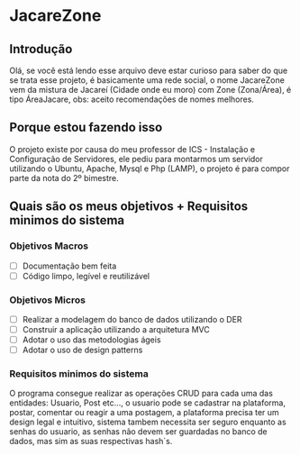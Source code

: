 # JacareZone

## Introdução
Olá, se você está lendo esse arquivo deve estar curioso para saber do que se trata esse projeto,
é basicamente uma rede social, o nome JacareZone vem da mistura de Jacareí (Cidade onde eu moro) com Zone (Zona/Área), é tipo ÁreaJacare, obs: aceito recomendações de nomes melhores. 

## Porque estou fazendo isso
O projeto existe por causa do meu professor de ICS - Instalação e Configuração de Servidores, ele pediu para montarmos um servidor utilizando o Ubuntu, Apache, Mysql e Php (LAMP), o projeto é para compor parte da nota do 2º bimestre.

## Quais são os meus objetivos + Requisitos minimos do sistema

### Objetivos Macros
- [ ] Documentação bem feita
- [ ] Código limpo, legível e reutilizável

### Objetivos Micros
- [ ] Realizar a modelagem do banco de dados utilizando o DER
- [ ] Construir a aplicação utilizando a arquitetura MVC
- [ ] Adotar o uso das metodologias ágeis
- [ ] Adotar o uso de design patterns

### Requisitos minimos do sistema
O programa consegue realizar as operações CRUD para cada uma das entidades: Usuario, Post etc..., 
o usuario pode se cadastrar na plataforma, postar, comentar ou reagir a uma postagem, a plataforma precisa ter um design legal e intuitivo, sistema tambem necessita ser seguro enquanto as senhas do usuario, as senhas não devem ser guardadas no banco de dados, mas sim as suas respectivas hash´s.